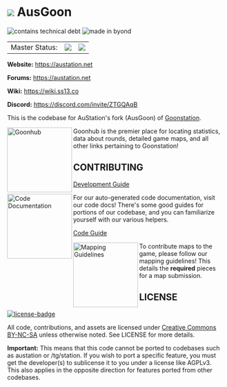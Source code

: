 # ![](https://i.imgur.com/mvQFRZm.png) AusGoon

![contains technical debt](https://forthebadge.com/images/badges/contains-technical-debt.svg) ![made in byond](https://user-images.githubusercontent.com/5211576/29499758-4efff304-85e6-11e7-8267-62919c3688a9.gif)

<table>
<tr><td align="right" >Master Status: </td>
<td><img valign="sub" src="https://github.com/austation/goonstation/workflows/Beepsky/badge.svg?branch=master"/></td>
<td><img valign="sub" src="https://github.com/austation/goonstation/workflows/Automaton/badge.svg?branch=master"/></td>
</tr>
</table>

**Website:**  https://austation.net

**Forums:** https://austation.net

**Wiki:** https://wiki.ss13.co

**Discord:** https://discord.com/invite/ZTGQAqB

This is the codebase for AuStation's fork (AusGoon) of [Goonstation](https://github.com/goonstation/goonstation).

[<img src=".github/assets/goonhub.png" alt="Goonhub" width="150" align="left">](https://goonhub.com)
Goonhub is the premier place for locating statistics, data about rounds, detailed game maps, and all other links pertaining to Goonstation!

## CONTRIBUTING

[Development Guide](https://hackmd.io/@ZeWaka/goondev)

[<img src=".github/assets/docs.png" alt="Code Documentation" width="150" align="left">](https://docs.goonhub.com/)
For our auto-generated code documentation, visit our code docs! There's some good guides for portions of our codebase, and you can familiarize yourself with our various helpers.

[Code Guide](https://hackmd.io/@ZeWaka/gooncode)

[<img src=".github/assets/maps.png" alt="Mapping Guidelines" width="150" align="left">](https://hackmd.io/@ZeWaka/goonmap)
To contribute maps to the game, please follow our mapping guidelines! This details the **required** pieces for a map submission.

## LICENSE
[![license-badge](https://forthebadge.com/images/badges/cc-nc-sa.svg)](https://creativecommons.org/licenses/by-nc-sa/3.0/)

All code, contributions, and assets are licensed under [Creative Commons BY-NC-SA](https://creativecommons.org/licenses/by-nc-sa/3.0/) unless otherwise noted. See LICENSE for more details.

**Important:** This means that this code cannot be ported to codebases such as austation or /tg/station. If you wish to port a specific feature, you must get the developer(s) to sublicense it to you under a license like AGPLv3. This also applies in the opposite direction for features ported from other codebases.
